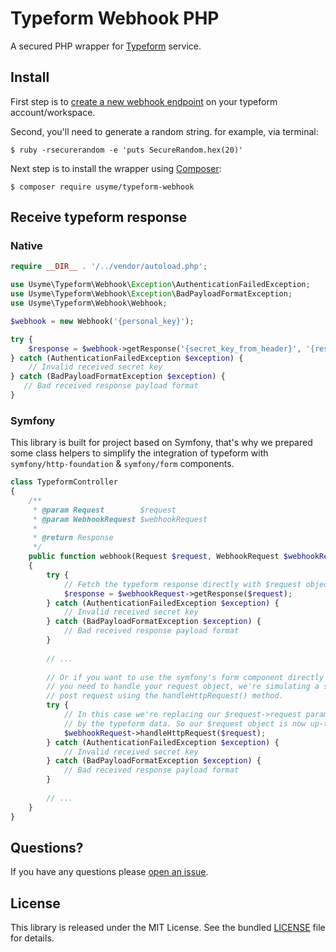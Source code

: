 # Typeform Webhook PHP
A secured PHP wrapper for [Typeform](https://developer.typeform.com/) service.

## Install
First step is to [create a new webhook endpoint](https://www.typeform.com/help/webhooks/) on your typeform account/workspace.

Second, you'll need to generate a random string. for example, via terminal:
```
$ ruby -rsecurerandom -e 'puts SecureRandom.hex(20)'
```

Next step is to install the wrapper using [Composer](http://getcomposer.org/):
```
$ composer require usyme/typeform-webhook
```

## Receive typeform response

### Native

```php
require __DIR__ . '/../vendor/autoload.php';

use Usyme\Typeform\Webhook\Exception\AuthenticationFailedException;
use Usyme\Typeform\Webhook\Exception\BadPayloadFormatException;
use Usyme\Typeform\Webhook\Webhook;

$webhook = new Webhook('{personal_key}');

try {
    $response = $webhook->getResponse('{secret_key_from_header}', '{response_payload}');
} catch (AuthenticationFailedException $exception) {
    // Invalid received secret key
} catch (BadPayloadFormatException $exception) {
   // Bad received response payload format
}
```

### Symfony

This library is built for project based on Symfony, that's why we prepared some class helpers to simplify the integration of typeform with `symfony/http-foundation` & `symfony/form` components.

```php
class TypeformController
{
    /**
     * @param Request        $request
     * @param WebhookRequest $webhookRequest
     *
     * @return Response
     */
    public function webhook(Request $request, WebhookRequest $webhookRequest): Response
    {
        try {
            // Fetch the typeform response directly with $request object.
            $response = $webhookRequest->getResponse($request);
        } catch (AuthenticationFailedException $exception) {
            // Invalid received secret key
        } catch (BadPayloadFormatException $exception) {
            // Bad received response payload format
        }
        
        // ...
        
        // Or if you want to use the symfony's form component directly
        // you need to handle your request object, we're simulating a simple
        // post request using the handleHttpRequest() method.
        try {
            // In this case we're replacing our $request->request parameters
            // by the typeform data. So our $request object is now up-to-date :)
            $webhookRequest->handleHttpRequest($request);
        } catch (AuthenticationFailedException $exception) {
            // Invalid received secret key
        } catch (BadPayloadFormatException $exception) {
            // Bad received response payload format
        }
        
        // ...
    }
}
```

## Questions?

If you have any questions please [open an issue](https://github.com/usyme/typeform-webhook/issues/new).

## License

This library is released under the MIT License. See the bundled [LICENSE](https://github.com/usyme/typeform-webhook/blob/master/LICENSE) file for details.